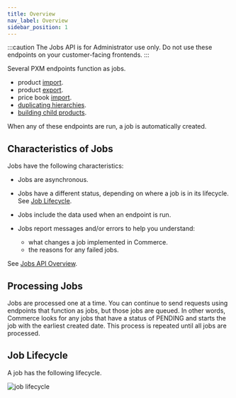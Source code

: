 ```yaml
---
title: Overview
nav_label: Overview
sidebar_position: 1
---
```


:::caution
The Jobs API is for Administrator use only. Do not use these endpoints on your customer-facing frontends.
:::

Several PXM endpoints function as jobs.

- product [import](/docs/pxm/products/importing-products/overview).
- product [export](/docs/pxm/products/exporting-products/export-products).
- price book [import](/docs/pxm/pricebooks/price-import/overview).
- [duplicating hierarchies](/docs/pxm/hierarchies/hierarchies-api/duplicate-a-hierarchy).
- [building child products](/docs/pxm/products/pxm-product-variations/build-pxm-variations).

When any of these endpoints are run, a job is automatically created. 

## Characteristics of Jobs

Jobs have the following characteristics:

- Jobs are asynchronous.
- Jobs have a different status, depending on where a job is in its lifecycle. See [Job Lifecycle](#job-lifecyle).
- Jobs include the data used when an endpoint is run. 
- Jobs report messages and/or errors to help you understand:

    - what changes a job implemented in Commerce.
    - the reasons for any failed jobs. 

See [Jobs API Overview](/docs/pxm/jobs-api/jobs-api-overview).

## Processing Jobs 

Jobs are processed one at a time. You can continue to send requests using endpoints that function as jobs, but those jobs are queued. In other words, Commerce looks for any jobs that have a status of PENDING and starts the job with the earliest created date. This process is repeated until all jobs are processed.

## Job Lifecycle

A job has the following lifecycle.

![job lifecycle](/assets/job-lifecycle.png)
